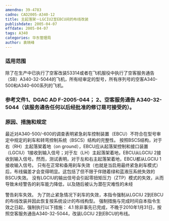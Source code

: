 ```yaml
---
amendno: 39-4783
cadno: CAD2005-A340-12
title: 主起落架－LGCIU2至EBCU间的布线改装
publishdate: 2005-04-07
effdate: 2005-04-07
tags: A340
categories: 华东管理局
author: 袁晓峰
---
```


### 适用范围 
除了在生产中已执行了空客改装53314或者在飞机服役中执行了空客服务通告（SB）A340-32-5044的飞机，所有经审定的型号，所有序列号的空客A340-500和A340-600系列的飞机。

### 参考文件1、DGAC AD F-2005-044； 2、空客服务通告 A340-32-5044（该服务通告任何以后经批准的修订是可接受的）。

### 原因、措施和规定 
最近对A340-500/-600的调查表明紧急刹车控制装置（EBCU）不符合在型号审定中规定的刹车和转弯控制系统（BSCS）结构的完整性。 
按照BSCS结构，对于右（RH）主起落架着地（on ground），EBCU应从起落架控制和接口装置（LGCIU）1接收到输入信号；对于左（LH）主起落架着地，EBCU从LGCIU 2接收到输入信号。然而，测试表明，对于左和右主起落架着地，EBCU都从LGCIU 1接收输入信号。
只有在正常和备用刹车失效（也就是当启用最终紧急刹车模式）后，布线偏差才会变得明显。这包括了但不限于伴随着绿和蓝液压系统失效的BSCU失效。
没有LGCIU的输出信号会引起零扭矩压力（ZTP）模式的失效，从而导致未经警告的刹车能力降低，以及随后被认为潜在灾难性的未经
  
警告刹车失效。 为了防止紧急情况下刹车的失效，本指令强制从LGCIU 2到EBCU的布线改装并因此恢复按系统设计的布线构型。 
强制措施与完成时间自本指令生效之日起，强制执行以下措施： 
4.1 除非事先已完成，不晚于2010年1月31日，按照空客服务通告A340-32-5044，改装LGCIU 2到EBCU的布线。

